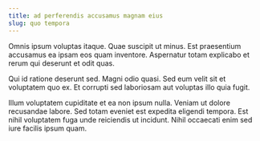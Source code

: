 ```yaml
---
title: ad perferendis accusamus magnam eius
slug: quo tempora
---
```


Omnis ipsum voluptas itaque. Quae suscipit ut minus. Est praesentium accusamus ea ipsam eos quam inventore. Aspernatur totam explicabo et rerum qui deserunt et odit quas.

Qui id ratione deserunt sed. Magni odio quasi. Sed eum velit sit et voluptatem quo ex. Et corrupti sed laboriosam aut voluptas illo quia fugit.

Illum voluptatem cupiditate et ea non ipsum nulla. Veniam ut dolore recusandae labore. Sed totam eveniet est expedita eligendi tempora. Est nihil voluptatem fuga unde reiciendis ut incidunt. Nihil occaecati enim sed iure facilis ipsum quam.
